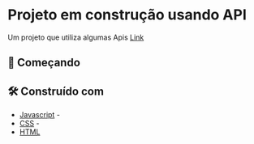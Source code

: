 # Projeto em construção usando API 



Um projeto que utiliza algumas Apis [Link](https://caiomafia.github.io/PortfolioAtivo/)


## 🚀 Começando


## 🛠️ Construído com


* [Javascript]() - 
* [CSS]() - 
* [HTML]() 



